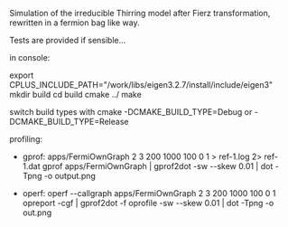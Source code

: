 Simulation of the irreducible Thirring model after Fierz transformation, rewritten in a fermion bag like way.

Tests are provided if sensible...

in console: 

export CPLUS_INCLUDE_PATH="/work/libs/eigen3.2.7/install/include/eigen3"
mkdir build
cd build
cmake ../
make

switch build types with cmake -DCMAKE_BUILD_TYPE=Debug or -DCMAKE_BUILD_TYPE=Release

profiling:

* gprof:
apps/FermiOwnGraph 2 3 200 1000 100 0 1 > ref-1.log 2> ref-1.dat
gprof apps/FermiOwnGraph | gprof2dot -sw --skew 0.01 | dot -Tpng -o output.png

* operf:
operf --callgraph apps/FermiOwnGraph 2 3 200 1000 100 0 1
opreport -cgf | gprof2dot -f oprofile -sw --skew 0.01 | dot -Tpng -o out.png